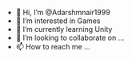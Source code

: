 - 👋 Hi, I’m @Adarshmnair1999
- 👀 I’m interested in Games
- 🌱 I’m currently learning Unity
- 💞️ I’m looking to collaborate on ...
- 📫 How to reach me ...

<!---
Adarshmnair1999/Adarshmnair1999 is a ✨ special ✨ repository because its `README.md` (this file) appears on your GitHub profile.
You can click the Preview link to take a look at your changes.
--->
